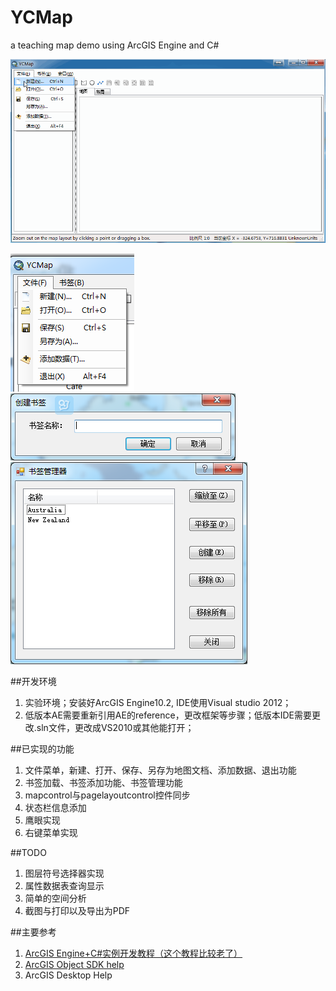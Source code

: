 # YCMap
a teaching map demo using ArcGIS Engine and C#

![YCMap全图](media/YCMap.gif)

![文件菜单](media/file-menu.png)
![书签菜单](media/bookmark-menu-create.png)
![书签菜单](media/bookmark-menu-management.png)

##开发环境
1. 实验环境；安装好ArcGIS Engine10.2, IDE使用Visual studio 2012；
2. 低版本AE需要重新引用AE的reference，更改框架等步骤；低版本IDE需要更改.sln文件，更改成VS2010或其他能打开；



##已实现的功能
1. 文件菜单，新建、打开、保存、另存为地图文档、添加数据、退出功能
2. 书签加载、书签添加功能、书签管理功能
3. mapcontrol与pagelayoutcontrol控件同步
4. 状态栏信息添加
5. 鹰眼实现
6. 右键菜单实现

##TODO
1. 图层符号选择器实现
2. 属性数据表查询显示
3. 简单的空间分析
4. 截图与打印以及导出为PDF

##主要参考
1. [ArcGIS Engine+C#实例开发教程（这个教程比较老了）](http://www.gissky.net/Article/1554.htm)
2. [ArcGIS Object SDK help](http://desktop.arcgis.com/en/arcobjects/latest/net/webframe.htm)
3. ArcGIS Desktop Help